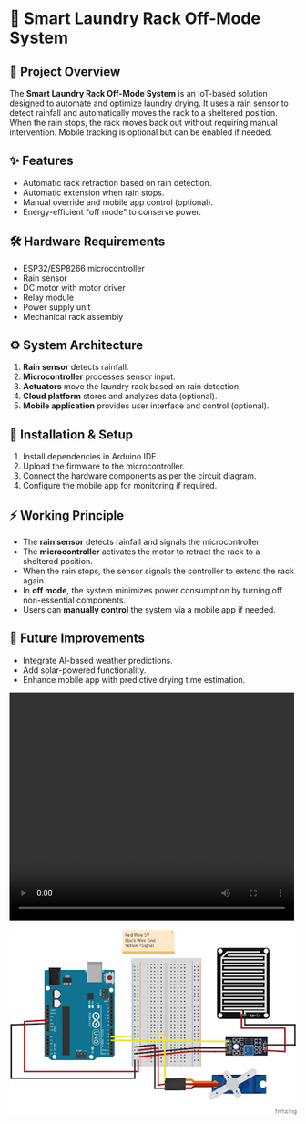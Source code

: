# 🧺 Smart Laundry Rack Off-Mode System

## 📖 Project Overview
The **Smart Laundry Rack Off-Mode System** is an IoT-based solution designed to automate and optimize laundry drying. It uses a rain sensor to detect rainfall and automatically moves the rack to a sheltered position. When the rain stops, the rack moves back out without requiring manual intervention. Mobile tracking is optional but can be enabled if needed.

## ✨ Features
- Automatic rack retraction based on rain detection.
- Automatic extension when rain stops.
- Manual override and mobile app control (optional).
- Energy-efficient "off mode" to conserve power.

## 🛠️ Hardware Requirements
- ESP32/ESP8266 microcontroller
- Rain sensor
- DC motor with motor driver
- Relay module
- Power supply unit
- Mechanical rack assembly

## ⚙️ System Architecture
1. **Rain sensor** detects rainfall.
2. **Microcontroller** processes sensor input.
3. **Actuators** move the laundry rack based on rain detection.
4. **Cloud platform** stores and analyzes data (optional).
5. **Mobile application** provides user interface and control (optional).

## 🚀 Installation & Setup
1. Install dependencies in Arduino IDE.
2. Upload the firmware to the microcontroller.
3. Connect the hardware components as per the circuit diagram.
4. Configure the mobile app for monitoring if required.

## ⚡ Working Principle
- The **rain sensor** detects rainfall and signals the microcontroller.
- The **microcontroller** activates the motor to retract the rack to a sheltered position.
- When the rain stops, the sensor signals the controller to extend the rack again.
- In **off mode**, the system minimizes power consumption by turning off non-essential components.
- Users can **manually control** the system via a mobile app if needed.


## 🔮 Future Improvements
- Integrate AI-based weather predictions.
- Add solar-powered functionality.
- Enhance mobile app with predictive drying time estimation.


<video controls src="assets/Working_model.mp4" title="Title" width="500" height="400"></video>


![Circuit Diagram](assets/Circuit_Diagram.jpg)


